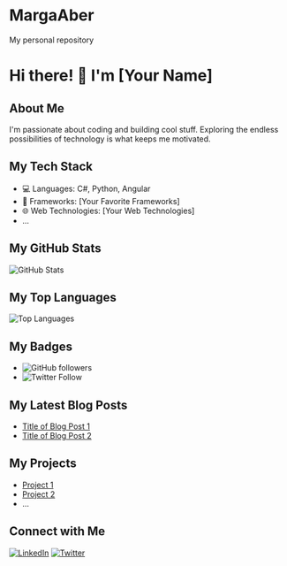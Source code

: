 # MargaAber
My personal repository


# Hi there! 👋 I'm [Your Name]

## About Me

I'm passionate about coding and building cool stuff. Exploring the endless possibilities of technology is what keeps me motivated.

## My Tech Stack

- 💻 Languages: C#, Python, Angular
- 🚀 Frameworks: [Your Favorite Frameworks]
- 🌐 Web Technologies: [Your Web Technologies]
- ...

## My GitHub Stats

![GitHub Stats](https://github-readme-stats.vercel.app/api?username=your-username&show_icons=true&theme=radical)

## My Top Languages

![Top Languages](https://github-readme-stats.vercel.app/api/top-langs/?username=your-username&langs_count=3&layout=compact&theme=radical)

## My Badges

- ![GitHub followers](https://img.shields.io/github/followers/your-username?label=Followers&style=social)
- ![Twitter Follow](https://img.shields.io/twitter/follow/your-twitter-handle?style=social)

## My Latest Blog Posts

<!-- BLOG-POST-LIST:START -->
- [Title of Blog Post 1](link-to-post-1)
- [Title of Blog Post 2](link-to-post-2)
<!-- BLOG-POST-LIST:END -->

## My Projects

- [Project 1](link-to-project-1)
- [Project 2](link-to-project-2)
- ...

## Connect with Me

[![LinkedIn](https://img.shields.io/badge/LinkedIn-blue?style=for-the-badge&logo=linkedin&labelColor=blue)](your-linkedin-profile)
[![Twitter](https://img.shields.io/badge/Twitter-blue?style=for-the-badge&logo=twitter&labelColor=blue)](your-twitter-profile)


